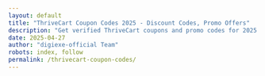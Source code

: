 ```yaml
---
layout: default
title: "ThriveCart Coupon Codes 2025 - Discount Codes, Promo Offers"
description: "Get verified ThriveCart coupons and promo codes for 2025. Unlock huge discounts on ThriveCart!"
date: 2025-04-27
author: "digiexe-official Team"
robots: index, follow
permalink: /thrivecart-coupon-codes/
---
```


